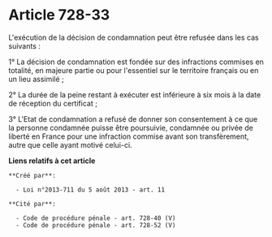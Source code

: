 # Article 728-33

L'exécution de la décision de condamnation peut être refusée dans les cas suivants : 

1° La décision de condamnation est fondée sur des infractions commises en totalité, en majeure partie ou pour l'essentiel sur
le territoire français ou en un lieu assimilé ; 

2° La durée de la peine restant à exécuter est inférieure à six mois à la date de réception du certificat ; 

3° L'Etat de condamnation a refusé de donner son consentement à ce que la personne condamnée puisse être poursuivie,
condamnée ou privée de liberté en France pour une infraction commise avant son transfèrement, autre que celle ayant motivé
celui-ci.

**Liens relatifs à cet article**

	**Créé par**:

	  - Loi n°2013-711 du 5 août 2013 - art. 11

	**Cité par**:

	  - Code de procédure pénale - art. 728-40 (V)
	  - Code de procédure pénale - art. 728-52 (V)
